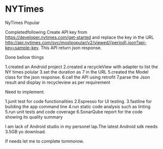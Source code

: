 # NYTimes
NyTimes Popular

Completedfollowing 
Create API key from https://developer.nytimes.com/get-started 
and replace the key in the URL http://api.nytimes.com/svc/mostpopular/v2/viewed/{period}.json?api-key=sample-key.
This API return json response.

Done bellow things

1.created an Android project
2.created a recycleView with adapter to list the NY times polular
3.set the duration as 7 in the URL
5.created the Model class for the json response.
6.call the API using retrofit 
7.parse the Json result and display in recycleview as per requirement 


Need to implement.

1.junit test for code functionalities
2.Espresso for UI testing.
3.fastline for building the app command line
4.run static code analysis such as linting
5.run unit tests and code coverage
6.SonarQube report for the code showing its quality summary

I am lack of Android studio in my personel lap.The latest Android sdk needs
3.5GB yo download.

If needs let me to complete tommorow.
